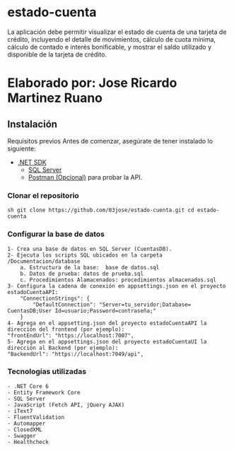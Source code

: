 # estado-cuenta
La aplicación debe permitir visualizar el estado de cuenta de una tarjeta de  crédito, incluyendo el detalle de movimientos, cálculo de cuota mínima, cálculo de contado e interés  bonificable, y mostrar el saldo utilizado y disponible de la tarjeta de crédito. 
#	Elaborado por: Jose Ricardo Martinez Ruano

##  Instalación ### 
Requisitos previos Antes de comenzar, asegúrate de tener instalado lo siguiente: 
  - [.NET SDK](https://dotnet.microsoft.com/download) 
	- [SQL Server](https://www.microsoft.com/es-es/sql-server/sql-server-downloads) 
	- [Postman (Opcional)](https://www.postman.com/downloads/) para probar la API. 

### Clonar el repositorio ###
	sh git clone https://github.com/03jose/estado-cuenta.git cd estado-cuenta

###  Configurar la base de datos ###
	1- Crea una base de datos en SQL Server (CuentasDB).
	2- Ejecuta los scripts SQL ubicados en la carpeta /Documentacion/database
		a. Estructura de la base:  base de datos.sql
		b. Datos de prueba: datos de prueba.sql
		c. Procedimientos Alamacenados: procedimientos almacenados.sql
	3- Configura la cadena de conexión en appsettings.json en el proyecto estadoCuentaAPI:
		"ConnectionStrings": {
			"DefaultConnection": "Server=tu_servidor;Database= CuentasDB;User Id=usuario;Password=contraseña;"
		}
	4- Agrega en el appsetting.json del proyecto estadoCuentaAPI la dirección del frontend (por ejemplo):
	"frontEndUrl": "https://localhost:7007",
	5- Agrega en el appsettings.json del proyecto estadoCuentaUI la dirección al Backend (por ejemplo):
	"BackendUrl": "https://localhost:7049/api", 

### Tecnologías utilizadas ###
	- .NET Core 6
	- Entity Framework Core
	- SQL Server
	- JavaScript (Fetch API, jQuery AJAX)
	- iText7
	- FluentValidation
	- Automapper
	- ClosedXML
	- Swagger
	- Healthcheck
